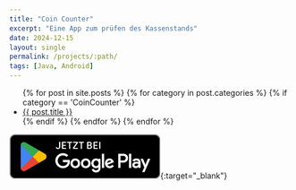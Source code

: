 ```yaml
---
title: "Coin Counter"
excerpt: "Eine App zum prüfen des Kassenstands"
date: 2024-12-15
layout: single
permalink: /projects/:path/
tags: [Java, Android]
---
```


<ul>
{% for post in site.posts %}
    {% for category in  post.categories %}
	{% if category == 'CoinCounter' %}
	    <li>
		<a href="{{ post.url }}">{{ post.title }}</a>
	    </li>
	{% endif %}
    {% endfor %}
{% endfor %}
</ul>


[![Jetzt bei Google Play](/assets/images/Google/GetItOnGooglePlay_Badge_Web_color_German.png)](https://play.google.com/store/apps/details?id=ch.hb.coincounter){:target="_blank"}